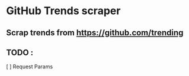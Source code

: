 # GitHub Trends scraper

## Scrap trends from https://github.com/trending

## TODO :

[ ] Request Params
